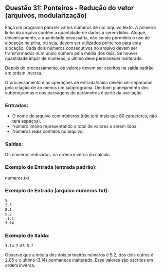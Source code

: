 ## Questão 31: Ponteiros - Redução do vetor (arquivos, modularização)
<p>Faça um programa para ler vários números de um arquivo texto. A primeira linha do arquivo contém a quantidade de dados a serem lidos. Aloque, dinamicamente, a quantidade necessária, não sendo permitido o uso de alocação na pilha, ou seja, devem ser utilizados ponteiros para esta alocação. Cada dois números consecutivos no arquivo devem ser transformados num único número pela média dos dois. Se houver quantidade ímpar de números, o último deve permanecer inalterado.</p>

<p>Depois do processamento, os valores devem ser escritos na saída padrão em ordem inversa.</p>

<p>O processamento e as operações de entrada/saída devem ser separados pela criação de ao menos um subprograma. Um bom planejamento dos subprogramas e das passagens de parâmetros é parte da avaliação.</p>

### Entradas:
- O nome do arquivo com números (não terá mais que 80 caracteres, não terá espaços).
- Número inteiro representando o total de valores a serem lidos.
- Números reais contidos no arquivo.

### Saídas:
Os números reduzidos, na ordem inversa do cálculo.

### Exemplo de Entrada (entrada padrão):
numeros.txt

### Exemplo de Entrada (arquivo numeros.txt):
```bash
5
2.3
8.1
5.2
-1.1
3.14
```

### Exemplo de Saída:
```bash
3.14 2.05 5.2
```

<p>Observe que a média dos dois primeiros números é 5.2, dos dois outros é 2.05 e o último (3.14) permanece inalterado. Esse valores são escritos em ordem inversa.</p>
